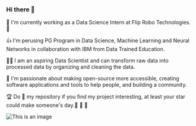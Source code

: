 ### Hi there 👋
🤟	I'm currently working as a Data Science Intern at Flip Robo Technologies.🤟	 

👍	I'm perusing PG Program in Data Science, Machine Learning and Neural Networks in collaboration with IBM from Data Trained Education.

👩‍💻	I am an aspiring Data Scientist and can transform raw data into processed data by organizing and cleaning the data.

🎨	I'm passionate about making open-source more accessible, creating software applications and tools to help people, and building a community. 

🏆	Do 🌟 my repository if you find my project interesting, at least your star could make someone's day.🥉	🥇	🏅		

![This is an image](https://myoctocat.com/assets/images/base-octocat.svg)
